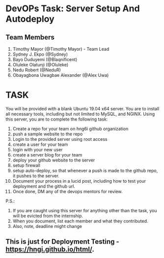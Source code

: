 # DevOPs Task: Server Setup And Autodeploy

## Team Members 
1. Timothy Mayor (@Timothy Mayor) - Team Lead
2. Sydney J. Ekpo	(@Sydney)
3. Bayo Duduyemi	(@Blaqnificent)
4. Oluleke Olatunji	(@Oluleke)
5. Nedu Robert (@NeduR)
6. Obayagbona Uwagbae Alexander (@Alex Uwa)


# TASK
You will be provided with a blank Ubuntu 19.04 x64 server. You are to install all necessary tools, including but not limited to MySQL, and NGINX.
Using this server, you are to complete the following task:

1. Create a repo for your team on hng6i github organization
2. push a sample website to the repo
3. Login to the provided server using root access
4. create a user for your team
5. login with your new user
6. create a server blog for your team
7. deploy your github website to the server
8. setup firewall
9. setup auto-deploy, so that whenever a push is made to the github repo, it pushes to the server.
10. Document your process in a lucid post, including how to test your deployment and the github url.
11. Once done, DM any of the devops mentors for review.

P.S.: 
1. If you are caught using this server for anything other than the task, you will be evicted from the internship.
2. When you document, list each member and what they contributed.
3. Also, note, deadline might change

## This is just for Deployment Testing - https://hngi.github.io/html/.
